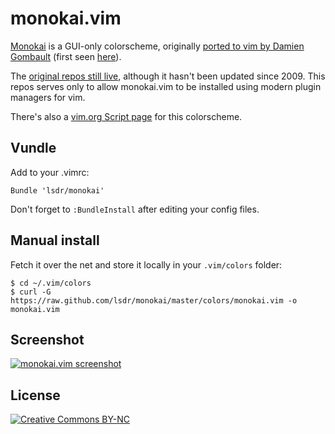# monokai.vim

[Monokai][textmate] is a GUI-only colorscheme, originally [ported to vim by Damien Gombault][original] (first seen [here][first]).

The [original repos still live][repos], although it hasn't been updated since 2009. This repos serves only to allow monokai.vim to be installed using modern plugin managers for vim.

There's also a [vim.org Script page][vimorg] for this colorscheme.

## Vundle
Add to your .vimrc:

    Bundle 'lsdr/monokai'

Don't forget to `:BundleInstall` after editing your config files.

## Manual install
Fetch it over the net and store it locally in your `.vim/colors` folder:

    $ cd ~/.vim/colors
    $ curl -G https://raw.github.com/lsdr/monokai/master/colors/monokai.vim -o monokai.vim

## Screenshot
[![monokai.vim screenshot][screenshot]](https://github.com/lsdr/monokai/raw/master/screenshot.png)

## License
[![Creative Commons BY-NC][ccstamp]][ccbync]


[textmate]: http://www.monokai.nl/blog/2006/07/15/textmate-color-theme/
[original]: http://desintegr.free.fr/dokuwiki/doku.php?id=linux:vim:monokai
[repos]: http://desintegr.googlecode.com/svn/config/vim/colors/monokai.vim
[first]: http://modcult.org/read/2008/7/3/monokai-for-vim
[screenshot]: https://github.com/lsdr/monokai/raw/master/screenshot.png "monokai.vim screenshot"
[ccbync]: http://creativecommons.org/licenses/by-nc/3.0/
[ccstamp]: http://i.creativecommons.org/l/by-nc/3.0/88x31.png "creative commons by-nc"
[vimorg]: http://www.vim.org/scripts/script.php?script_id=4667

